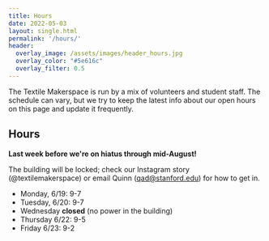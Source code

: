 ```yaml
---
title: Hours
date: 2022-05-03
layout: single.html
permalink: '/hours/'
header:
  overlay_image: /assets/images/header_hours.jpg
  overlay_color: "#5e616c"
  overlay_filter: 0.5
---
```


The Textile Makerspace is run by a mix of volunteers and student staff. The schedule can vary, but we try to keep the latest info about our open hours on this page and update it frequently.


## Hours

**Last week before we're on hiatus through mid-August!**

The building will be locked; check our Instagram story (@textilemakerspace) or email Quinn (qad@stanford.edu) for how to get in.

* Monday, 6/19: 9-7
* Tuesday, 6/20: 9-7
* Wednesday **closed** (no power in the building)
* Thursday 6/22: 9-5
* Friday 6/23: 9-2